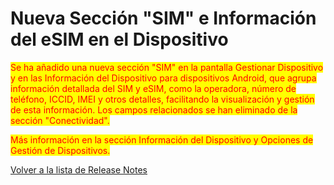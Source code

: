 # Nueva Sección "SIM" e Información del eSIM en el Dispositivo

<mark style="color:red;">Se ha añadido una nueva sección "SIM" en la pantalla Gestionar Dispositivo y en las Información del Dispositivo para dispositivos Android, que agrupa información detallada del SIM y eSIM, como la operadora, número de teléfono, ICCID, IMEI y otros detalles, facilitando la visualización y gestión de esta información. Los campos relacionados se han eliminado de la sección "Conectividad".</mark>

<mark style="color:red;">Más información en la sección Información del Dispositivo y Opciones de Gestión de Dispositivos.</mark>



[Volver a la lista de Release Notes](./)
